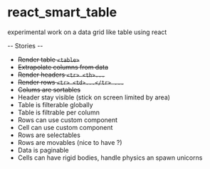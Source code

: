 # react_smart_table
experimental work on a data grid like table using react

-- Stories --
* ~~Render table `<table>`~~
* ~~Extrapolate columns from data~~
* ~~Render headers `<tr> <th>...`~~
* ~~Render rows `<tr> <td>...</tr> ...`~~
* ~~Colums are sortables~~
* Header stay visible (stick on screen limited by area)
* Table is filterable globally
* Table is filtrable per column
* Rows can use custom component
* Cell can use custom component
* Rows are selectables
* Rows are movables (nice to have ?)
* Data is paginable
* Cells can have rigid bodies, handle physics an spawn unicorns
